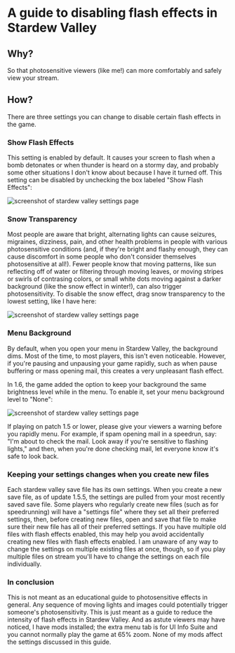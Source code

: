# A guide to disabling flash effects in Stardew Valley

## Why?
So that photosensitive viewers (like me!) can more comfortably and safely view your stream.

## How?
There are three settings you can change to disable certain flash effects in the game.

### Show Flash Effects
This setting is enabled by default. It causes your screen to flash when a bomb detonates or when thunder is heard on a stormy day, and probably some other situations I don't know about because I have it turned off. This setting can be disabled by unchecking the box labeled "Show Flash Effects":

![screenshot of stardew valley settings page](https://github.com/scribblescrobble/StardewStreamSettingsForPhotosensitivity/blob/main/Images/Screenshot%202024-09-01%20at%2012.46.38%E2%80%AFPM.png)

### Snow Transparency
Most people are aware that bright, alternating lights can cause seizures, migraines, dizziness, pain, and other health problems in people with various photosensitive conditions (and, if they're bright and flashy enough, they can cause discomfort in some people who don't consider themselves photosensitive at all!). Fewer people know that moving patterns, like sun reflecting off of water or filtering through moving leaves, or moving stripes or swirls of contrasing colors, or small white dots moving against a darker background (like the snow effect in winter!), can also trigger photosensitivity.
To disable the snow effect, drag snow transparency to the lowest setting, like I have here:

![screenshot of stardew valley settings page](https://github.com/scribblescrobble/StardewStreamSettingsForPhotosensitivity/blob/main/Images/Screenshot%202024-09-01%20at%2012.46.38%E2%80%AFPM.png)

### Menu Background
By default, when you open your menu in Stardew Valley, the background dims. Most of the time, to most players, this isn't even noticeable. However, if you're pausing and unpausing your game rapidly, such as when pause buffering or mass opening mail, this creates a very unpleasant flash effect.

In 1.6, the game added the option to keep your background the same brightness level while in the menu. To enable it, set your menu background level to "None":

![screenshot of stardew valley settings page](https://github.com/scribblescrobble/StardewStreamSettingsForPhotosensitivity/blob/main/Images/Screenshot%202024-09-01%20at%2012.47.45%E2%80%AFPM.png)

If playing on patch 1.5 or lower, please give your viewers a warning before you rapidly menu. For example, if spam opening mail in a speedrun, say: "I'm about to check the mail. Look away if you're sensitive to flashing lights," and then, when you're done checking mail, let everyone know it's safe to look back.

### Keeping your settings changes when you create new files
Each stardew valley save file has its own settings. When you create a new save file, as of update 1.5.5, the settings are pulled from your most recently saved save file. Some players who regularly create new files (such as for speedrunning) will have a "settings file" where they set all their preferred settings, then, before creating new files, open and save that file to make sure their new file has all of their preferred settings. If you have multiple old files with flash effects enabled, this may help you avoid accidentally creating new files with flash effects enabled.
I am unaware of any way to change the settings on multiple existing files at once, though, so if you play multiple files on stream you'll have to change the settings on each file individually.

### In conclusion
This is not meant as an educational guide to photosensitive effects in general. Any sequence of moving lights and images could potentially trigger someone's photosensitivity. This is just meant as a guide to reduce the intensity of flash effects in Stardew Valley. And as astute viewers may have noticed, I have mods installed; the extra menu tab is for UI Info Suite and you cannot normally play the game at 65% zoom. None of my mods affect the settings discussed in this guide.




